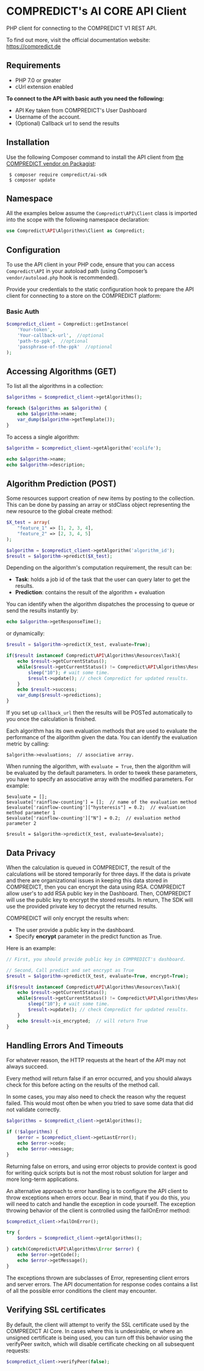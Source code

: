 COMPREDICT's AI CORE API Client
===============================

PHP client for connecting to the COMPREDICT V1 REST API.

To find out more, visit the official documentation website:
https://compredict.de

Requirements
------------

- PHP 7.0 or greater
- cUrl extension enabled

**To connect to the API with basic auth you need the following:**

- API Key taken from COMPREDICT's User Dashboard
- Username of the account.
- (Optional) Callback url to send the results

Installation
------------

Use the following Composer command to install the
API client from [the COMPREDICT vendor on Packagist](https://packagist.org/packages/compredict/ai-sdk):

~~~shell
 $ composer require compredict/ai-sdk
 $ composer update
~~~

Namespace
---------

All the examples below assume the `Compredict\API\Client` class is imported
into the scope with the following namespace declaration:

~~~php
use Compredict\API\Algorithms\Client as Compredict;
~~~

Configuration
-------------

To use the API client in your PHP code, ensure that you can access `Compredict\API`
in your autoload path (using Composer’s `vendor/autoload.php` hook is recommended).

Provide your credentials to the static configuration hook to prepare the API client
for connecting to a store on the COMPREDICT platform:

### Basic Auth
~~~php
$compredict_client = Compredict::getInstance(
    'Your-token',
    'Your-callback-url',  //optional
    'path-to-ppk',  //optional
    'passphrase-of-the-ppk'  //optional
);
~~~

Accessing Algorithms (GET)
--------------------------

To list all the algorithms in a collection:

~~~php
$algorithms = $compredict_client->getAlgorithms();

foreach ($algorithms as $algorithm) {
    echo $algorithm->name;
    var_dump($algorithm->getTemplate());
}
~~~

To access a single algorithm:

~~~php
$algorithm = $compredict_client->getAlgorithm('ecolife');

echo $algorithm->name;
echo $algorithm->description;
~~~

Algorithm Prediction (POST)
-----------------------------

Some resources support creation of new items by posting to the collection. This
can be done by passing an array or stdClass object representing the new
resource to the global create method:

~~~php
$X_test = array(
    "feature_1" => [1, 2, 3, 4], 
    "feature_2" => [2, 3, 4, 5]
);

$algorithm = $compredict_client->getAlgorithm('algorithm_id');
$result = $algorithm->predict($X_test);
~~~

Depending on the algorithm's computation requirement, the result can be:

- **Task**: holds a job id of the task that the user can query later to get the results.
- **Prediction**: contains the result of the algorithm + evaluation

You can identify when the algorithm dispatches the processing to queue 
or send the results instantly by:

~~~php
echo $algorithm->getResponseTime();
~~~

or dynamically:

~~~php
$result = $algorithm->predict(X_test, evaluate=True);

if($result instanceof Compredict\API\Algorithms\Resources\Task){
    echo $result->getCurrentStatus();
    while($result->getCurrentStatus() != Compredict\API\Algorithms\Resources\Task::STATUS_FINISHED){
        sleep("10"); # wait some time.
        $result->update(); // check Compredict for updated results.
    }
    echo $result->success;
    var_dump($result->predictions);
}
~~~

If you set up ``callback_url`` then the results will be POSTed automatically to you once the
calculation is finished.


Each algorithm has its own evaluation methods that are used to evaluate the performance of the algorithm given the data. You can identify the evaluation metric
by calling:

~~~
$algorithm->evaluations;  // associative array.
~~~

When running the algorithm, with `evaluate = True`, then the algorithm will be evaluated by the default parameters. In order to tweek these parameters, you have to specify an associative array with the modified parameters. For example:

~~~
$evaluate = [];
$evaluate['rainflow-counting'] = [];  // name of the evaluation method
$evaluate['rainflow-counting']["hysteresis"] = 0.2;  // evaluation method parameter 1
$evaluate['rainflow-counting']["N"] = 0.2;  // evaluation method parameter 2

$result = $algorithm->predict(X_test, evaluate=$evaluate);
~~~

Data Privacy
------------

When the calculation is queued in COMPREDICT, the result of the calculations will be stored temporarily for three days. If the data is private and there are organizational issues in keeping this data stored in COMPREDICT, then you can encrypt the data using RSA. COMPREDICT allow user's to add RSA public key in the Dashboard. Then, COMPREDICT will use the public key to encrypt the stored results. In return, The SDK will use the provided private key to decrypt the returned results.

COMPREDICT will only encrypt the results when:

- The user provide a public key in the dashboard.
- Specify **encrypt** parameter in the predict function as True.

Here is an example:
~~~php
// First, you should provide public key in COMPREDICT's dashboard.

// Second, Call predict and set encrypt as True
$result = $algorithm->predict(X_test, evaluate=True, encrypt=True);

if($result instanceof Compredict\API\Algorithms\Resources\Task){
    echo $result->getCurrentStatus();
    while($result->getCurrentStatus() != Compredict\API\Algorithms\Resources\Task::STATUS_FINISHED){
        sleep("10"); # wait some time.
        $result->update(); // check Compredict for updated results.
    }
    echo $result->is_encrypted;  // will return True
}
~~~


Handling Errors And Timeouts
----------------------------

For whatever reason, the HTTP requests at the heart of the API may not always
succeed.

Every method will return false if an error occurred, and you should always
check for this before acting on the results of the method call.

In some cases, you may also need to check the reason why the request failed.
This would most often be when you tried to save some data that did not validate
correctly.

~~~php
$algorithms = $compredict_client->getAlgorithms();

if (!$algorithms) {
    $error = $compredict_client->getLastError();
    echo $error->code;
    echo $error->message;
}
~~~

Returning false on errors, and using error objects to provide context is good
for writing quick scripts but is not the most robust solution for larger and
more long-term applications.

An alternative approach to error handling is to configure the API client to
throw exceptions when errors occur. Bear in mind, that if you do this, you will
need to catch and handle the exception in code yourself. The exception throwing
behavior of the client is controlled using the failOnError method:

~~~php
$compredict_client->failOnError();

try {
    $orders = $compredict_client->getAlgorithms();

} catch(Compredict\API\Algorithms\Error $error) {
    echo $error->getCode();
    echo $error->getMessage();
}
~~~

The exceptions thrown are subclasses of Error, representing
client errors and server errors. The API documentation for response codes
contains a list of all the possible error conditions the client may encounter.


Verifying SSL certificates
--------------------------

By default, the client will attempt to verify the SSL certificate used by the
COMPREDICT AI Core. In cases where this is undesirable, or where an unsigned
certificate is being used, you can turn off this behavior using the verifyPeer
switch, which will disable certificate checking on all subsequent requests:

~~~php
$compredict_client->verifyPeer(false);
~~~